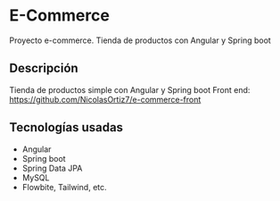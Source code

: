 # E-Commerce
Proyecto e-commerce. Tienda de productos con Angular y Spring boot

## Descripción

Tienda de productos simple con Angular y Spring boot
Front end: https://github.com/NicolasOrtiz7/e-commerce-front

## Tecnologías usadas

- Angular
- Spring boot
- Spring Data JPA
- MySQL
- Flowbite, Tailwind, etc.

